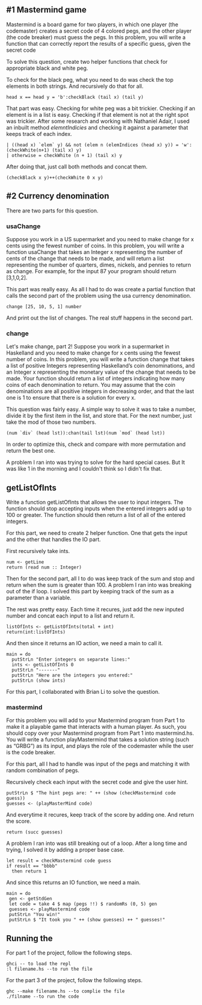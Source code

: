## #1 Mastermind game
Mastermind is a board game for two players, in which one player (the codemaster) creates a
secret code of 4 colored pegs, and the other player (the code breaker) must guess the pegs. In
this problem, you will write a function that can correctly report the results of a specific guess,
given the secret code

To solve this question, create two helper functions that check for appropriate black and white peg.

To check for the black peg, what you need to do was check the top elements in both strings. And recursively do that for all.
```
head x == head y = 'b':checkBlack (tail x) (tail y)
```
That part was easy. Checking for white peg was a bit trickier. Checking if an element is in a list is easy. Checking if that element is not at the right spot was trickier. After some research and working with Nathaniel Adair, I used an inbuilt method *elemntIndicies* and checking it against a parameter that keeps track of each index.
```
| ((head x) `elem` y) && not (elem n (elemIndices (head x) y)) = 'w':(checkWhite(n+1) (tail x) y)
| otherwise = checkWhite (n + 1) (tail x) y
```
After doing that, just call both methods and concat them.

```
(checkBlack x y)++(checkWhite 0 x y)
```
## #2 Currency denomination
There are two parts for this question.
### usaChange
Suppose you work in a US supermarket and you need to make
change for x cents using the fewest number of coins. In this problem, you will write a
function usaChange​ that takes an Integer x representing the number of cents of the change
that needs to be made, and will return a list representing the number of quarters, dimes,
nickels, and pennies to return as change. For example, for the input 87 your program should
return [3,1,0,2]​.

This part was really easy. As all I had to do was create a partial function that calls the second part of the problem using the usa currency denomination.
```
change [25, 10, 5, 1] number
```
And print out the list of changes. The real stuff happens in the second part.
### change
Let's make change, part 2! Suppose you work in a supermarket in Haskelland and you need
to make change for x cents using the fewest number of coins. In this problem, you will write
a function change​ ​that takes a list of positive Integers representing Haskelland’s coin
denominations, and an Integer x representing the monetary value of the change that needs to
be made. Your function should return a list of integers indicating how many coins of each
denomination to return. You may assume that the coin denominations are all positive integers
in decreasing order, and that the last one is 1 to ensure that there is a solution for every x.


This question was fairly easy. A simple way to solve it was to take a number, divide it by the first item in the list, and store that. For the next number, just take the mod of those two numbers.
```
(num `div` (head lst)):chan(tail lst)(num `mod` (head lst))
```
In order to optimize this, check and compare with more permutation and return the best one.

A problem I ran into was trying to solve for the hard special cases. But It was like 1 in the morning and I couldn't think so I didn't fix that.


## getListOfInts
Write a function getListOfInts​ that allows the user to input integers. The function
should stop accepting inputs when the entered integers add up to 100 or greater. The function
should then return a list of all of the entered integers.

For this part, we need to create 2 helper function. One that gets the input and the other that handles the IO part.

First recursively take ints.
```
num <- getLine
return (read num :: Integer)
```
Then for the second part, all I to do was keep track of the sum and stop and return when the sum is greater than 100. A problem I ran into was breaking out of the if loop. I solved this part by keeping track of the sum as a parameter than a variable.

The rest was pretty easy. Each time it recures, just add the new inputed number and concat each input to a list and return it.
```
listOfInts <- getListOfInts(total + int)
return(int:listOfInts)
```
And then since it returns an IO action, we need a main to call it.
```
main = do
  putStrLn "Enter integers on separate lines:"
  ints <- getListOfInts 0
  putStrLn "-------"
  putStrLn "Here are the integers you entered:"
  putStrLn (show ints)
```
For this part, I collaborated with Brian Li to solve the question.
### mastermind
For this problem you will add to your Mastermind program from Part 1 to make it a playable
game that interacts with a human player. As such, you should copy over your Mastermind
program from Part 1 into mastermind.hs​. You will write a function playMastermind
that takes a solution string (such as “GRBG”​) as its input, and plays the role of the
codemaster while the user is the code breaker.

For this part, all I had to handle was input of the pegs and matching it with random combination of pegs.

Recursively check each input with the secret code and give the user hint.
```
putStrLn $ "The hint pegs are: " ++ (show (checkMastermind code guess))
guesses <- (playMasterMind code)
```
And everytime it recures, keep track of the score by adding one. And return the score.
```
return (succ guesses)
```
A problem I ran into was still breaking out of a loop. After a long time and trying, I solved it by adding a proper base case.
```
let result = checkMastermind code guess
if result == "bbbb"
  then return 1
```
And since this returns an IO function, we need a main.
```
main = do
 gen <- getStdGen
 let code = take 4 $ map (pegs !!) $ randomRs (0, 5) gen
 guesses <- playMastermind code
 putStrLn "You win!"
 putStrLn $ "It took you " ++ (show guesses) ++ " guesses!"
```

## Running the
For part 1 of the project, follow the following steps.
```
ghci -- to load the repl
:l filename.hs --to run the file
```
For the part 3 of the project, follow the following steps.
```
ghc --make filename.hs --to complie the file
./filname --to run the code
```

